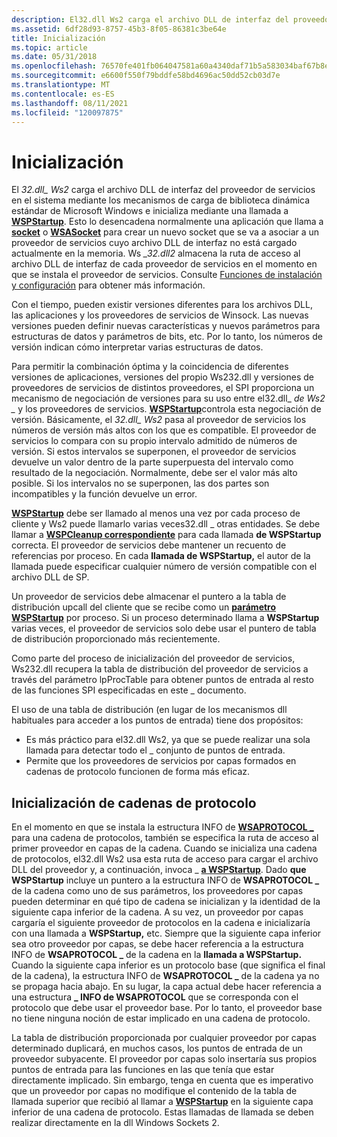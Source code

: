 ```yaml
---
description: El32.dll Ws2 carga el archivo DLL de interfaz del proveedor de servicios en el sistema mediante los mecanismos de carga de biblioteca dinámica estándar de Microsoft Windows e inicializa mediante una llamada \_ a WSPStartup.
ms.assetid: 6df28d93-8757-45b3-8f05-86381c3be64e
title: Inicialización
ms.topic: article
ms.date: 05/31/2018
ms.openlocfilehash: 76570fe401fb064047581a60a4340daf71b5a583034baf67b8e9b830ccae0dc7
ms.sourcegitcommit: e6600f550f79bddfe58bd4696ac50dd52cb03d7e
ms.translationtype: MT
ms.contentlocale: es-ES
ms.lasthandoff: 08/11/2021
ms.locfileid: "120097875"
---
```

# <a name="initialization"></a>Inicialización

El *32.dll\_ Ws2* carga el archivo DLL de interfaz del proveedor de servicios en el sistema mediante los mecanismos de carga de biblioteca dinámica estándar de Microsoft Windows e inicializa mediante una llamada a [**WSPStartup**](/windows/desktop/api/Ws2spi/nf-ws2spi-wspstartup). Esto lo desencadena normalmente una aplicación que llama a [**socket**](/windows/desktop/api/Winsock2/nf-winsock2-socket) o [**WSASocket**](/windows/desktop/api/Winsock2/nf-winsock2-wsasocketa) para crear un nuevo socket que se va a asociar a un proveedor de servicios cuyo archivo DLL de interfaz no está cargado actualmente en la memoria. Ws *\_32.dll2* almacena la ruta de acceso al archivo DLL de interfaz de cada proveedor de servicios en el momento en que se instala el proveedor de servicios. Consulte [Funciones de instalación y configuración](installation-and-configuration-functions-2.md) para obtener más información.

Con el tiempo, pueden existir versiones diferentes para los archivos DLL, las aplicaciones y los proveedores de servicios de Winsock. Las nuevas versiones pueden definir nuevas características y nuevos parámetros para estructuras de datos y parámetros de bits, etc. Por lo tanto, los números de versión indican cómo interpretar varias estructuras de datos.

Para permitir la combinación óptima y la coincidencia de diferentes versiones de aplicaciones, versiones del propio Ws232.dll y versiones de proveedores de servicios de distintos proveedores, el SPI proporciona un mecanismo de negociación de versiones para su uso entre el32.dll\_ *de Ws2 \_* y los proveedores de servicios. [**WSPStartup**](/windows/desktop/api/Ws2spi/nf-ws2spi-wspstartup)controla esta negociación de versión. Básicamente, el *32.dll\_ Ws2* pasa al proveedor de servicios los números de versión más altos con los que es compatible. El proveedor de servicios lo compara con su propio intervalo admitido de números de versión. Si estos intervalos se superponen, el proveedor de servicios devuelve un valor dentro de la parte superpuesta del intervalo como resultado de la negociación. Normalmente, debe ser el valor más alto posible. Si los intervalos no se superponen, las dos partes son incompatibles y la función devuelve un error.

[**WSPStartup**](/windows/desktop/api/Ws2spi/nf-ws2spi-wspstartup) debe ser llamado al menos una vez por cada proceso de cliente y Ws2 puede llamarlo varias veces32.dll \_ otras entidades. Se debe llamar a [**WSPCleanup correspondiente**](/previous-versions/windows/hardware/network/ff566270(v=vs.85)) para cada llamada **de WSPStartup** correcta. El proveedor de servicios debe mantener un recuento de referencias por proceso. En cada **llamada de WSPStartup,** el autor de la llamada puede especificar cualquier número de versión compatible con el archivo DLL de SP.

Un proveedor de servicios debe almacenar el puntero a la tabla de distribución upcall del cliente que se recibe como un [**parámetro WSPStartup**](/windows/desktop/api/Ws2spi/nf-ws2spi-wspstartup) por proceso. Si un proceso determinado llama a **WSPStartup** varias veces, el proveedor de servicios solo debe usar el puntero de tabla de distribución proporcionado más recientemente.

Como parte del proceso de inicialización del proveedor de servicios, Ws232.dll recupera la tabla de distribución del proveedor de servicios a través del parámetro lpProcTable para obtener puntos de entrada al resto de las funciones SPI especificadas en este \_ documento. 

El uso de una tabla de distribución (en lugar de los mecanismos dll habituales para acceder a los puntos de entrada) tiene dos propósitos:

-   Es más práctico para el32.dll Ws2, ya que se puede realizar una sola llamada para detectar todo el \_ conjunto de puntos de entrada.
-   Permite que los proveedores de servicios por capas formados en cadenas de protocolo funcionen de forma más eficaz.

## <a name="initializing-protocol-chains"></a>Inicialización de cadenas de protocolo

En el momento en que se instala la estructura INFO de [**WSAPROTOCOL \_**](/windows/win32/api/winsock2/ns-winsock2-wsaprotocol_infoa) para una cadena de protocolos, también se especifica la ruta de acceso al primer proveedor en capas de la cadena. Cuando se inicializa una cadena de protocolos, el32.dll Ws2 usa esta ruta de acceso para cargar el archivo DLL del proveedor y, a continuación, invoca \_ [**a WSPStartup**](/windows/desktop/api/Ws2spi/nf-ws2spi-wspstartup). Dado **que WSPStartup** incluye un puntero a la estructura INFO de **WSAPROTOCOL \_** de la cadena como uno de sus parámetros, los proveedores por capas pueden determinar en qué tipo de cadena se inicializan y la identidad de la siguiente capa inferior de la cadena. A su vez, un proveedor por capas cargaría el siguiente proveedor de protocolos en la cadena e inicializaría con una llamada a **WSPStartup,** etc. Siempre que la siguiente capa inferior sea otro proveedor por capas, se debe hacer referencia a la estructura INFO de **WSAPROTOCOL \_** de la cadena en la **llamada a WSPStartup.** Cuando la siguiente capa inferior es un protocolo base (que significa el final de la cadena), la estructura INFO de **WSAPROTOCOL \_** de la cadena ya no se propaga hacia abajo. En su lugar, la capa actual debe hacer referencia a una estructura **\_ INFO de WSAPROTOCOL** que se corresponda con el protocolo que debe usar el proveedor base. Por lo tanto, el proveedor base no tiene ninguna noción de estar implicado en una cadena de protocolo.

La tabla de distribución proporcionada por cualquier proveedor por capas determinado duplicará, en muchos casos, los puntos de entrada de un proveedor subyacente. El proveedor por capas solo insertaría sus propios puntos de entrada para las funciones en las que tenía que estar directamente implicado. Sin embargo, tenga en cuenta que es imperativo que un proveedor por capas no modifique el contenido de la tabla de llamada superior que recibió al llamar a [**WSPStartup**](/windows/desktop/api/Ws2spi/nf-ws2spi-wspstartup) en la siguiente capa inferior de una cadena de protocolo. Estas llamadas de llamada se deben realizar directamente en la dll Windows Sockets 2.

 

 
